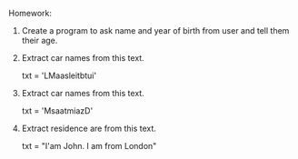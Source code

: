 Homework:
1. Create a program to ask name and year of birth from user and tell them their age.
2. Extract car names from this text.

    txt = 'LMaasleitbtui'

3. Extract car names from this text.

    txt = 'MsaatmiazD'

4. Extract residence are from this text.

    txt = "I'am John. I am from London" 
    
